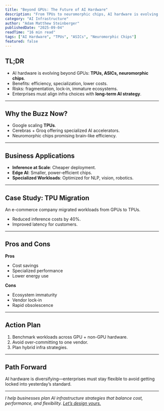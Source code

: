 ```yaml
---
title: "Beyond GPUs: The Future of AI Hardware"
description: "From TPUs to neuromorphic chips, AI hardware is evolving rapidly. Learn what enterprises need to know for infrastructure planning."
category: "AI Infrastructure"
author: "Adam Matthew Steinberger"
publishedDate: "2025-09-04"
readTime: "16 min read"
tags: ["AI Hardware", "TPUs", "ASICs", "Neuromorphic Chips"]
featured: false
---
```


## TL;DR
- AI hardware is evolving beyond GPUs: **TPUs, ASICs, neuromorphic chips**.  
- Benefits: efficiency, specialization, lower costs.  
- Risks: fragmentation, lock-in, immature ecosystems.  
- Enterprises must align infra choices with **long-term AI strategy**.  

---

## Why the Buzz Now?

- Google scaling **TPUs**.  
- Cerebras + Groq offering specialized AI accelerators.  
- Neuromorphic chips promising brain-like efficiency.  

---

## Business Applications

- **Inference at Scale**: Cheaper deployment.  
- **Edge AI**: Smaller, power-efficient chips.  
- **Specialized Workloads**: Optimized for NLP, vision, robotics.  

---

## Case Study: TPU Migration

An e-commerce company migrated workloads from GPUs to TPUs.  
- Reduced inference costs by 40%.  
- Improved latency for customers.  

---

## Pros and Cons

**Pros**  
- Cost savings  
- Specialized performance  
- Lower energy use  

**Cons**  
- Ecosystem immaturity  
- Vendor lock-in  
- Rapid obsolescence  

---

## Action Plan

1. Benchmark workloads across GPU + non-GPU hardware.  
2. Avoid over-committing to one vendor.  
3. Plan hybrid infra strategies.  

---

## Path Forward

AI hardware is diversifying—enterprises must stay flexible to avoid getting locked into yesterday’s standard.  

---

*I help businesses plan AI infrastructure strategies that balance cost, performance, and flexibility. [Let’s design yours.](/services/ai-consulting)*
